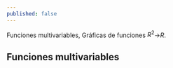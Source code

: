 ```yaml
---
published: false
---
```

Funciones multivariables, Gráficas de funciones $R^2$->$R$.

## Funciones multivariables


